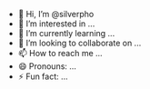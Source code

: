 - 👋 Hi, I’m @silverpho
- 👀 I’m interested in ...
- 🌱 I’m currently learning ...
- 💞️ I’m looking to collaborate on ...
- 📫 How to reach me ...
- 😄 Pronouns: ...
- ⚡ Fun fact: ...

<!---
silverpho/silverpho is a ✨ special ✨ repository because its `README.md` (this file) appears on your GitHub profile.
You can click the Preview link to take a look at your changes.
--->
